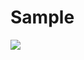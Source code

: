 # Sample
<img src="https://capsule-render.vercel.app/api?type=waving&color=B22222&height=400&section=header&text=모슐랭프로젝트&fontSize=90" />

